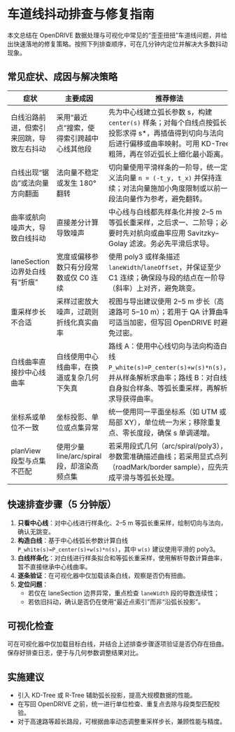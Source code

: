 # 车道线抖动排查与修复指南

本文总结在 OpenDRIVE 数据处理与可视化中常见的“歪歪扭扭”车道线问题，并给出快速落地的修复策略。按照下列排查顺序，可在几分钟内定位并解决大多数抖动现象。

## 常见症状、成因与解决策略

| 症状 | 主要成因 | 推荐修法 |
| --- | --- | --- |
| 白线沿路前进，但索引来回跳，导致左右抖动 | 采用“最近点”搜索，使得索引跨越中心线其他段 | 先为中心线建立弧长参数 s，构建 `center(s)` 样条；对每个白线点按弧长投影求得 s\*，再插值得到切向与法向后进行偏移或曲率映射。可用 KD-Tree 粗筛，再在邻近弧长上细化最小距离。 |
| 白线出现“锯齿”或法向量方向翻面 | 法向量不稳定或发生 180° 翻转 | 切向量使用平滑样条的一阶导，统一定义法向量 `n = (-t_y, t_x)` 并保持连续；对法向量施加小角度限制或以前一段法向量作为参考，避免翻转。 |
| 曲率或航向噪声大，导致白线抖动 | 直接差分计算导致噪声 | 中心线与白线都先样条化并按 2–5 m 等弧长重采样，之后求一、二阶导；必要时先对航向或曲率应用 Savitzky–Golay 滤波。务必先平滑后求导。 |
| laneSection 边界处白线有“折痕” | 宽度或偏移参数只有分段常数或仅 C0 连续 | 使用 poly3 或样条描述 `laneWidth`/`laneOffset`，并保证至少 C1 连续；确保段与段的结点在一阶导（斜率）上对齐，避免跳变。 |
| 重采样步长不合适 | 采样过密放大噪声，过疏则折线化真实曲率 | 视图与导出建议使用 2–5 m 步长（高速路可 5–10 m）；若用于 QA 计算曲率可适当加密，但写回 OpenDRIVE 时避免过密。 |
| 白线曲率直接抄中心线曲率 | 白线使用中心线曲率，在换道或复杂几何下失真 | 路线 A：使用中心线切向与法向构造白线 `P_white(s)=P_center(s)+w(s)*n(s)`，并从样条解析求曲率；路线 B：对白线自身拟合样条、等弧长重采样，再解析求导获得曲率。 |
| 坐标系或单位不一致 | 坐标投影、单位或点集异常 | 统一使用同一平面坐标系（如 UTM 或局部 XY），单位统一为米；移除重复点、零长度段，确保 s 单调递增。 |
| planView 段型与点集不匹配 | 使用少量 line/arc/spiral 段，却渲染高频点集 | 若采用段式几何（arc/spiral/poly3），参数需准确描述曲线；若采用显式点列（roadMark/border sample），应先完成平滑与等弧长处理。 |

## 快速排查步骤（5 分钟版）

1. **只看中心线**：对中心线进行样条化、2–5 m 等弧长重采样，绘制切向与法向，确认无跳变。
2. **构造白线**：基于中心线弧长参数计算白线 `P_white(s)=P_center(s)+w(s)*n(s)`，其中 `w(s)` 建议使用平滑的 poly3。
3. **白线样条化**：对白线进行样条拟合和等弧长重采样，使用解析导数计算曲率，暂不直接继承中心线曲率。
4. **逐条验证**：在可视化器中仅加载该条白线，观察是否仍有扭曲。
5. **定位问题**：
   - 若仅在 laneSection 边界异常，重点检查 `laneWidth` 段的导数连续性；
   - 若依旧抖动，确认是否仍在使用“最近点索引”而非“沿弧长投影”。

## 可视化检查

可在可视化器中仅加载目标白线，并结合上述排查步骤逐项验证是否仍存在扭曲。保存好排查日志，便于与几何参数调整结果对比。

## 实施建议

- 引入 KD-Tree 或 R-Tree 辅助弧长投影，提高大规模数据的性能。
- 在写回 OpenDRIVE 之前，统一进行单位检查、重复点去除与段类型匹配校验。
- 对于高速路等超长路段，可根据曲率动态调整重采样步长，兼顾性能与精度。

